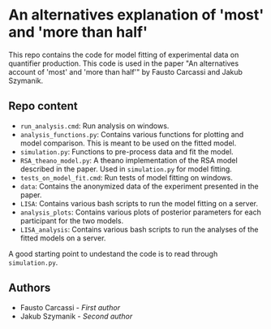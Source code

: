 # An alternatives explanation of 'most' and 'more than half'

This repo contains the code for model fitting of experimental data on quantifier production. 
This code is used in the paper "An alternatives account of 'most' and 'more than half'" by Fausto Carcassi and Jakub Szymanik.

## Repo content

- `run_analysis.cmd`: Run analysis on windows.
- `analysis_functions.py`: Contains various functions for plotting and model comparison. This is meant to be used on the fitted model.
- `simulation.py`: Functions to pre-process data and fit the model.
- `RSA_theano_model.py`: A theano implementation of the RSA model described in the paper. Used in `simulation.py` for model fitting.
- `tests_on_model_fit.cmd`: Run tests of model fitting on windows.
- `data`: Contains the anonymized data of the experiment presented in the paper.
- `LISA`: Contains various bash scripts to run the model fitting on a server.
- `analysis_plots`: Contains various plots of posterior parameters for each participant for the two models.
- `LISA_analysis`: Contains various bash scripts to run the analyses of the fitted models on a server.

A good starting point to undestand the code is to read through `simulation.py`. 

## Authors

- Fausto Carcassi - _First author_
- Jakub Szymanik - _Second author_